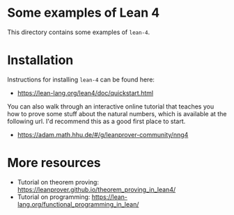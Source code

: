 # Some examples of Lean 4

This directory contains some examples of `lean-4`.

# Installation

Instructions for installing `lean-4` can be found here:
- https://lean-lang.org/lean4/doc/quickstart.html

You can also walk through an interactive online tutorial that 
teaches you how to prove some stuff about the natural numbers,
which is available at the following url. I'd recommend this as
a good first place to start.
- https://adam.math.hhu.de/#/g/leanprover-community/nng4

# More resources

- Tutorial on theorem proving: https://leanprover.github.io/theorem_proving_in_lean4/
- Tutorial on programming: https://lean-lang.org/functional_programming_in_lean/
